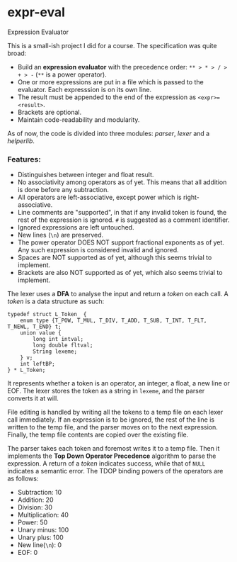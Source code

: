 # expr-eval
Expression Evaluator

This is a small-ish project I did for a course. The specification was quite broad:

 - Build an **expression evaluator** with the precedence order: `** > * > / > + > -` (`**` is a power operator).
 - One or more expressions are put in a file which is passed to the evaluator. Each expresssion is on its own line.
 - The result must be appended to the end of the expression as `<expr>=<result>`.
 - Brackets are optional.
 - Maintain code-readability and modularity.

As of now, the code is divided into three modules: *parser*, *lexer* and a *helperlib*.

### Features:
 - Distinguishes between integer and float result.
 - No associativity among operators as of yet. This means that all addition is done before any subtraction.
 - All operators are left-associative, except power which is right-associative.
 - Line comments are "supported", in that if any invalid token is found, the rest of the expression is ignored. `#` is suggested as a comment identifier.
 - Ignored expressions are left untouched.
 - New lines (`\n`) are preserved.
 - The power operator DOES NOT support fractional exponents as of yet. Any such expression is considered invalid and ignored.
 - Spaces are NOT supported as of yet, although this seems trivial to implement.
 - Brackets are also NOT supported as of yet, which also seems trivial to implement.

The lexer uses a **DFA** to analyse the input and return a *token* on each call. A *token* is a data structure as such:

	typedef struct L_Token_ {
		enum type {T_POW, T_MUL, T_DIV, T_ADD, T_SUB, T_INT, T_FLT, T_NEWL, T_END} t;
		union value {
			long int intval;
			long double fltval;
			String lexeme;
		} v;
		int leftBP;
	} * L_Token;

It represents whether a token is an operator, an integer, a float, a new line or EOF. The lexer stores the token as a string in `lexeme`, and the parser converts it at will.

File editing is handled by writing all the tokens to a temp file on each lexer call immediately. If an expression is to be ignored, the rest of the line is written to the temp file, and the parser moves on to the next expression. Finally, the temp file contents are copied over the existing file.

The parser takes each token and foremost writes it to a temp file. Then it implements the **Top Down Operator Precedence** algorithm to parse the expression. A return of a *token* indicates success, while that of `NULL` indicates a semantic error. The TDOP binding powers of the operators are as follows:

 - Subtraction:		10
 - Addition:		20
 - Division:        30
 - Multiplication:	40
 - Power:           50
 - Unary minus:     100
 - Unary plus:      100
 - New line(`\n`):  0
 - EOF:             0
